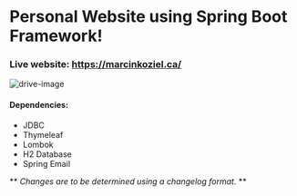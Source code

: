 # Personal Website using Spring Boot Framework!

### Live website: https://marcinkoziel.ca/

![drive-image](https://drive.google.com/uc?export=view&id=19A7Y7sjtNdU-oy36lPjuS9Xd3xdVVRRb)

#### **Dependencies:**
  - JDBC
  - Thymeleaf
  - Lombok
  - H2 Database
  - Spring Email
  

** *Changes are to be determined using a changelog format.* **
